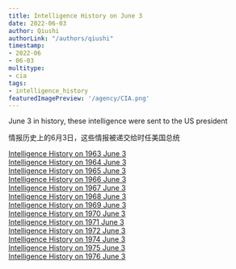 ```yaml
---
title: Intelligence History on June 3
date: 2022-06-03
author: Qiushi 
authorLink: "/authors/qiushi"
timestamp: 
- 2022-06
- 06-03
multitype: 
- cia
tags: 
- intelligence_history
featuredImagePreview: '/agency/CIA.png'
---
```



June 3 in history, these intelligence were sent to the US president

情报历史上的6月3日，这些情报被递交给时任美国总统

<!--more-->







[Intelligence History on 1963 June 3](/dailybrief/1963-06-03)   
[Intelligence History on 1964 June 3](/dailybrief/1964-06-03)   
[Intelligence History on 1965 June 3](/dailybrief/1965-06-03)   
[Intelligence History on 1966 June 3](/dailybrief/1966-06-03)   
[Intelligence History on 1967 June 3](/dailybrief/1967-06-03)   
[Intelligence History on 1968 June 3](/dailybrief/1968-06-03)   
[Intelligence History on 1969 June 3](/dailybrief/1969-06-03)   
[Intelligence History on 1970 June 3](/dailybrief/1970-06-03)   
[Intelligence History on 1971 June 3](/dailybrief/1971-06-03)   
[Intelligence History on 1972 June 3](/dailybrief/1972-06-03)   
[Intelligence History on 1974 June 3](/dailybrief/1974-06-03)   
[Intelligence History on 1975 June 3](/dailybrief/1975-06-03)   
[Intelligence History on 1976 June 3](/dailybrief/1976-06-03)   
